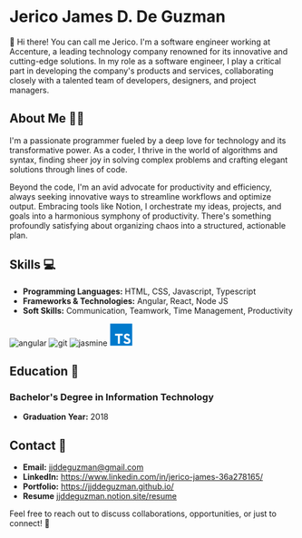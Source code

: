 # Jerico James D. De Guzman

👋 Hi there! You can call me Jerico. I'm a software engineer working at Accenture, a leading technology company renowned for its innovative and cutting-edge solutions. In my role as a software engineer, I play a critical part in developing the company's products and services, collaborating closely with a talented team of developers, designers, and project managers.

## About Me 🧑‍💻

I'm a passionate programmer fueled by a deep love for technology and its transformative power. As a coder, I thrive in the world of algorithms and syntax, finding sheer joy in solving complex problems and crafting elegant solutions through lines of code.

Beyond the code, I'm an avid advocate for productivity and efficiency, always seeking innovative ways to streamline workflows and optimize output. Embracing tools like Notion, I orchestrate my ideas, projects, and goals into a harmonious symphony of productivity. There's something profoundly satisfying about organizing chaos into a structured, actionable plan.


## Skills 💻

- **Programming Languages:** HTML, CSS, Javascript, Typescript
- **Frameworks & Technologies:** Angular, React, Node JS
- **Soft Skills:** Communication, Teamwork, Time Management, Productivity

<p align="left">
</p>

<p align="left">
    <img
      src="https://angular.io/assets/images/logos/angular/angular.svg"
      alt="angular"
      width="40"
      height="40"
    /> 
    <img
      src="https://www.vectorlogo.zone/logos/git-scm/git-scm-icon.svg"
      alt="git"
      width="40"
      height="40"
    /> 
    <img
      src="https://www.vectorlogo.zone/logos/jasmine/jasmine-icon.svg"
      alt="jasmine"
      width="40"
      height="40"
    /> 
  <a
    <img
      src="https://raw.githubusercontent.com/devicons/devicon/master/icons/javascript/javascript-original.svg"
      alt="javascript"
      width="40"
      height="40"
    /> 
    <img
      src="https://raw.githubusercontent.com/devicons/devicon/master/icons/typescript/typescript-original.svg"
      alt="typescript"
      width="40"
      height="40"
    /> 
</p>

## Education 🎒

### Bachelor's Degree in Information Technology
- **Graduation Year:** 2018
  
## Contact 📲

- **Email:** jjddeguzman@gmail.com
- **LinkedIn:** https://www.linkedin.com/in/jerico-james-36a278165/
- **Portfolio:** https://jjddeguzman.github.io/
- **Resume** [jjddeguzman.notion.site/resume](https://jjddeguzman.notion.site/resume-95bae7890cd94e71b07b4cb137bc8bf9)

Feel free to reach out to discuss collaborations, opportunities, or just to connect! 🚀
